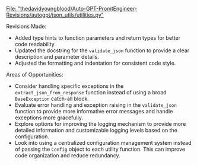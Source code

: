 [File: "thedavidyoungblood/Auto-GPT-PromtEngineer-Revisions/autogpt/json_utils/utilities.py"](https://github.com/thedavidyoungblood/Auto-GPT-PromtEngineer-Revisions/blob/ec75e2edf1aca231a3eb98e2084b91804ca2ef47/autogpt/json_utils/utilities.py)

Revisions Made:
- Added type hints to function parameters and return types for better code readability.
- Updated the docstring for the `validate_json` function to provide a clear description and parameter details.
- Adjusted the formatting and indentation for consistent code style.

Areas of Opportunities:
- Consider handling specific exceptions in the `extract_json_from_response` function instead of using a broad `BaseException` catch-all block.
- Evaluate error handling and exception raising in the `validate_json` function to provide more informative error messages and handle exceptions more gracefully.
- Explore options for improving the logging mechanism to provide more detailed information and customizable logging levels based on the configuration.
- Look into using a centralized configuration management system instead of passing the `Config` object to each utility function. This can improve code organization and reduce redundancy.

